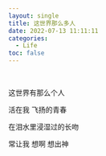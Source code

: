 ```yaml
---
layout: single
title: 这世界那么多人
date: 2022-07-13 11:11:11
categories: 
  - Life
toc: false
---
```


<br>

这世界有那么个人

活在我 飞扬的青春

在泪水里浸湿过的长吻

常让我 想啊 想出神